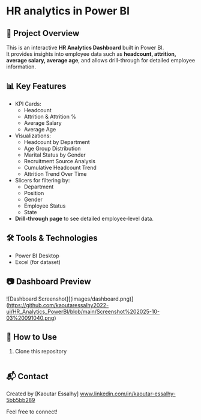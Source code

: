 # HR analytics in Power BI

## 📌 Project Overview
This is an interactive **HR Analytics Dashboard** built in Power BI.  
It provides insights into employee data such as **headcount, attrition, average salary, average age**, and allows drill-through for detailed employee information.  

## 📊 Key Features
- KPI Cards:
  - Headcount
  - Attrition & Attrition %
  - Average Salary
  - Average Age
- Visualizations:
  - Headcount by Department
  - Age Group Distribution
  - Marital Status by Gender
  - Recruitment Source Analysis
  - Cumulative Headcount Trend
  - Attrition Trend Over Time
- Slicers for filtering by:
  - Department
  - Position
  - Gender
  - Employee Status
  - State
- **Drill-through page** to see detailed employee-level data.

## 🛠️ Tools & Technologies
- Power BI Desktop
- Excel (for dataset) 

## 📷 Dashboard Preview
![Dashboard Screenshot][(images/dashboard.png)] (https://github.com/kaoutaressalhy2022-ui/HR_Analytics_PowerBI/blob/main/Screenshot%202025-10-03%20091040.png)

## 🚀 How to Use
1. Clone this repository  
   ```bash
   
## 📬 Contact
Created by [Kaoutar Essalhy] www.linkedin.com/in/kaoutar-essalhy-5bb5bb289

 
Feel free to connect!
